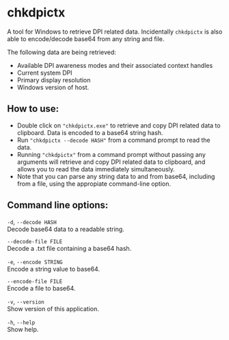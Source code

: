 # chkdpictx
A tool for Windows to retrieve DPI related data. Incidentally `chkdpictx` is also able to encode/decode base64 from any string and file.

The following data are being retrieved:
- Available DPI awareness modes and their associated context handles
- Current system DPI
- Primary display resolution
- Windows version of host.

## How to use:
- Double click on `"chkdpictx.exe"` to retrieve and copy DPI related data to clipboard. Data is encoded to a base64 string hash.
- Run `"chkdpictx --decode HASH"` from a command prompt to read the data. 
- Running `"chkdpictx"` from a command prompt without passing any arguments will retrieve and copy DPI related data to clipboard, and allows you to read the data immediately simultaneously.
- Note that you can parse any string data to and from base64, including from a file, using the appropiate command-line option.

## Command line options:
`-d`, `--decode HASH`<br />
  Decode base64 data to a readable string.

`--decode-file FILE`<br />
  Decode a .txt file containing a base64 hash.

`-e`, `--encode STRING`<br />
  Encode a string value to base64.

`--encode-file FILE`<br />
  Encode a file to base64.

`-v`, `--version`<br />
  Show version of this application.

`-h`, `--help`<br />
  Show help.
